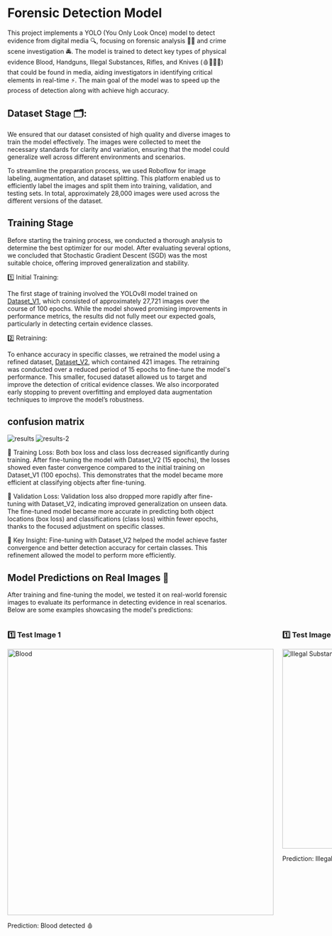 # Forensic Detection Model

This project implements a YOLO (You Only Look Once) model to detect evidence from digital media 🔍, focusing on forensic analysis 🕵️‍♂️ and crime scene investigation 🚔. The model is trained to detect key types of physical evidence Blood, Handguns, Illegal Substances, Rifles, and Knives (🩸🔫💊🔪) that could be found in media, aiding investigators in identifying critical elements in real-time ⚡. The main goal of the model was to speed up the process of detection along with achieve high accuracy.

## Dataset Stage 🗂️:
We ensured that our dataset consisted of high quality and diverse images to train the model effectively. The images were collected to meet the necessary standards for clarity and variation, ensuring that the model could generalize well across different environments and scenarios.

To streamline the preparation process, we used Roboflow for image labeling, augmentation, and dataset splitting. This platform enabled us to efficiently label the images and split them into training, validation, and testing sets. In total, approximately 28,000 images were used across the different versions of the dataset.

## Training Stage
Before starting the training process, we conducted a thorough analysis to determine the best optimizer for our model. After evaluating several options, we concluded that Stochastic Gradient Descent (SGD) was the most suitable choice, offering improved generalization and stability.

1️⃣ Initial Training:

The first stage of training involved the YOLOv8l model trained on [Dataset_V1](Dataset/Dataset_V1), which consisted of approximately 27,721 images over the course of 100 epochs. While the model showed promising improvements in performance metrics, the results did not fully meet our expected goals, particularly in detecting certain evidence classes.

2️⃣ Retraining:

To enhance accuracy in specific classes, we retrained the model using a refined dataset, [Dataset_V2](Dataset/Dataset_V2), which contained 421 images. The retraining was conducted over a reduced period of 15 epochs to fine-tune the model's performance. This smaller, focused dataset allowed us to target and improve the detection of critical evidence classes. We also incorporated early stopping to prevent overfitting and employed data augmentation techniques to improve the model’s robustness.

## confusion matrix
![results](https://github.com/user-attachments/assets/be75e974-6e9a-4754-95d0-d0b355fb3d2e)
![results-2](https://github.com/user-attachments/assets/de32bc89-d46f-4dd0-b8ea-dc12cedf6f64)

🔸 Training Loss: Both box loss and class loss decreased significantly during training. After fine-tuning the model with Dataset_V2 (15 epochs), the losses showed even faster convergence compared to the initial training on Dataset_V1 (100 epochs). This demonstrates that the model became more efficient at classifying objects after fine-tuning.

🔸 Validation Loss: Validation loss also dropped more rapidly after fine-tuning with Dataset_V2, indicating improved generalization on unseen data. The fine-tuned model became more accurate in predicting both object locations (box loss) and classifications (class loss) within fewer epochs, thanks to the focused adjustment on specific classes.

🔸 Key Insight: Fine-tuning with Dataset_V2 helped the model achieve faster convergence and better detection accuracy for certain classes. This refinement allowed the model to perform more efficiently.

## Model Predictions on Real Images 🎯

After training and fine-tuning the model, we tested it on real-world forensic images to evaluate its performance in detecting evidence in real scenarios. Below are some examples showcasing the model's predictions:

<div style="display: flex; gap: 20px; justify-content: flex-start;">
  <div>
    <h3>1️⃣ Test Image 1</h3>
    <img src="https://github.com/user-attachments/assets/e91bd8be-0e8a-4b79-869f-74e902f616f9" alt="Blood" width="600"/>
    <p>Prediction: Blood detected 🩸</p>
  </div>
  <div>
    <h3>1️⃣ Test Image 2</h3>
    <img src="https://github.com/user-attachments/assets/7a5e607a-c4c9-4040-89eb-1d1e7c6513d3" alt="Illegal Substances detected" width="450"/>
    <p>Prediction: Illegal Substances detected 💊</p>
  </div>
</div>




